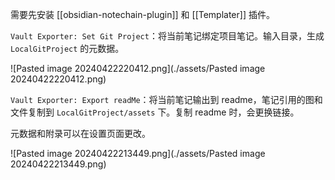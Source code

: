 
需要先安装 [[obsidian-notechain-plugin]] 和 [[Templater]] 插件。

`Vault Exporter: Set Git Project`：将当前笔记绑定项目笔记。输入目录，生成 `LocalGitProject` 的元数据。

![Pasted image 20240422220412.png](./assets/Pasted image 20240422220412.png)

`Vault Exporter: Export readMe`：将当前笔记输出到 readme，笔记引用的图和文件复制到 `LocalGitProject/assets` 下。复制 readme 时，会更换链接。

元数据和附录可以在设置页面更改。

![Pasted image 20240422213449.png](./assets/Pasted image 20240422213449.png)

